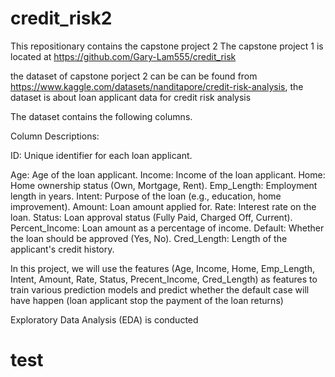 # credit_risk2
This repositionary contains the capstone project 2
The capstone project 1 is located at https://github.com/Gary-Lam555/credit_risk

the dataset of capstone porject 2 can be can be found from https://www.kaggle.com/datasets/nanditapore/credit-risk-analysis, the dataset is about loan applicant data for credit risk analysis <p>
The dataset contains the following columns. <p>
Column Descriptions: <p>
ID: Unique identifier for each loan applicant. <p>
Age: Age of the loan applicant. 
Income: Income of the loan applicant. 
Home: Home ownership status (Own, Mortgage, Rent). 
Emp_Length: Employment length in years. 
Intent: Purpose of the loan (e.g., education, home improvement). 
Amount: Loan amount applied for. Rate: 
Interest rate on the loan. 
Status: Loan approval status (Fully Paid, Charged Off, Current). 
Percent_Income: Loan amount as a percentage of income. 
Default: Whether the loan should be approved (Yes, No). 
Cred_Length: Length of the applicant's credit history.

In this project, we will use the features (Age, Income, Home, Emp_Length, Intent, Amount, Rate, Status, Precent_Income, Cred_Length) as features to train various prediction models and predict whether the default case will have happen (loan applicant stop the payment of the loan returns)

Exploratory Data Analysis (EDA) is conducted 

<H1>test</H1>
